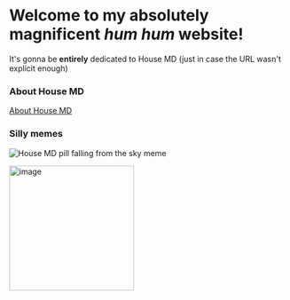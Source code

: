 # Welcome to my absolutely magnificent *hum hum* website!
It's gonna be **entirely** dedicated to House MD (just in case the URL wasn't explicit enough)

### About House MD
[About House MD](About/AboutHouseMD.md)

### Silly memes
![House MD pill falling from the sky meme](https://preview.redd.it/wilson-and-house-v0-7faq25yhn89e1.jpeg?width=640&crop=smart&auto=webp&s=dd2e23ee5b3126a6945eaab24f0e0468f2d60889)

<img width="225" height="225" alt="image" src="https://github.com/user-attachments/assets/5dd41f72-3521-4d75-bc04-40b84a7ce1e8" />
